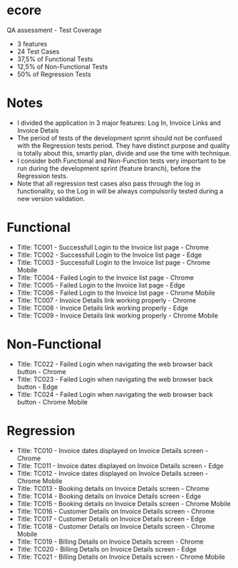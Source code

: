 # ecore
QA assessment - Test Coverage

- 3 features 
- 24 Test Cases
- 37,5% of Functional Tests
- 12,5% of Non-Functional Tests
- 50% of Regression Tests 


# Notes 
- I divided the application in 3 major features: Log In, Invoice Links and Invoice Detais
- The period of tests  of the development sprint should not be confused with the Regression tests period. They have distinct purpose and quality is totally about this, smartly plan, divide and use the time with technique. 
- I consider both Functional and Non-Function tests very important to be run during the development sprint (feature branch), before the Regression tests.
- Note that all regression test cases also pass through the log in functionality, so the Log in will be always compulsorily tested during a new version validation.


# Functional
- Title: TC001 - Successfull Login to the Invoice list page - Chrome
- Title: TC002 - Successfull Login to the Invoice list page - Edge
- Title: TC003 - Successfull Login to the Invoice list page - Chrome Mobile
- Title: TC004 - Failed Login to the Invoice list page - Chrome
- Title: TC005 - Failed Login to the Invoice list page - Edge
- Title: TC006 - Failed Login to the Invoice list page - Chrome Mobile
- Title: TC007 - Invoice Details link working properly - Chrome
- Title: TC008 - Invoice Details link working properly - Edge
- Title: TC009 - Invoice Details link working properly - Chrome Mobile 

# Non-Functional
- Title: TC022 - Failed Login when navigating the web browser back button - Chrome
- Title: TC023 - Failed Login when navigating the web browser back button - Edge
- Title: TC024 - Failed Login when navigating the web browser back button - Chrome Mobile

# Regression
- Title: TC010 - Invoice dates displayed on Invoice Details screen - Chrome 
- Title: TC011 - Invoice dates displayed on Invoice Details screen - Edge
- Title: TC012 - Invoice dates displayed on Invoice Details screen - Chrome Mobile
- Title: TC013 - Booking details on Invoice Details screen - Chrome
- Title: TC014 - Booking details on Invoice Details screen - Edge
- Title: TC015 - Booking details on Invoice Details screen - Chrome Mobile
- Title: TC016 - Customer Details on Invoice Details screen - Chrome
- Title: TC017 - Customer Details on Invoice Details screen - Edge
- Title: TC018 - Customer Details on Invoice Details screen - Chrome Mobile
- Title: TC019 - Billing Details on Invoice Details screen - Chrome  
- Title: TC020 - Billing Details on Invoice Details screen - Edge
- Title: TC021 - Billing Details on Invoice Details screen - Chrome Mobile 